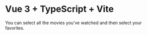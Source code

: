 # Vue 3 + TypeScript + Vite

You can select all the movies you've watched and then select your favorites.
